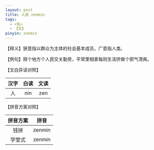 ```yaml
---
layout: post
title: 人民 zenmin
tags:
  - <名>
  - 【文】
pinyin: zenmin
---
```


【释义】狭意指以群众为主体的社会基本成员，广意指人类。                                

【例句】搿个地方个人民交关勤劳，平常里相拿每则生活侪做个邪气清爽。                          

【文白异读对照】                

| 汉字 | 白读 | 文读 |        
| :---: | :---: | :---: |           
| 人 | nin | zen |        

【拼音方案对照】          

| 拼音方案 | 拼音 |             
| :---: | :---: |                 
| 钱拼 | zenmin |                 
| 学堂式 | zenmin |                 

